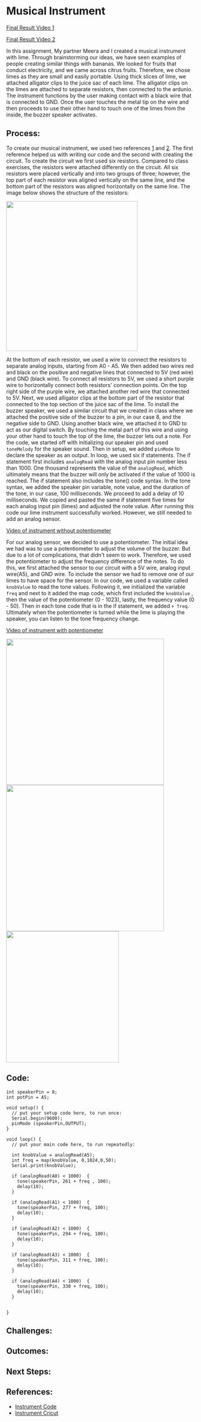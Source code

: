 
# Musical Instrument
[Final Result Video 1](https://vimeo.com/698949033)

[Final Result Video 2](https://vimeo.com/698949077)

In this assignment, My partner Meera and I created a musical instrument with lime. Through brainstorming our ideas, we have seen examples of people creating similar things with bananas. We looked for fruits that conduct electricity, and we came across citrus fruits. Therefore, we chose limes as they are small and easily portable. Using thick slices of lime, we attached alligator clips to the juice sac of each lime. The alligator clips on the limes are attached to separate resistors, then connected to the ardunio. The instrument functions by the user making contact with a black wire that is connected to GND. Once the user touches the metal tip on the wire and then proceeds to use their other hand to touch one of the limes from the inside, the buzzer speaker activates. 

## Process: 

To create our musical instrument, we used two references [1](https://create.arduino.cc/projecthub/Heathen_Hacks-v2/playing-tones-using-bananas-c4c1ff) and [2](https://www.jameco.com/Jameco/workshop/JamecoBuilds/banana-piano.html). The first reference helped us with writing our code and the second with creating the circuit. To create the circuit we first used six resistors. Compared to class exercises, the resistors were attached differently on the circuit. All six resistors were placed vertically and into two groups of three; however, the top part of each resistor was aligned vertically on the same line, and the bottom part of the resistors was aligned horizontally on the same line. The image below shows the structure of the resistors:

<img src= "https://github.com/FatemaAlhameli/Intro-to-IM-/blob/main/Instrument%201.jpg" width = "350" height = "400"> 

At the bottom of each resistor, we used a wire to connect the resistors to separate analog inputs, starting from A0 - A5. We then added two wires red and black on the positive and negative lines that connected to 5V (red wire) and GND (black wire). To connect all resistors to 5V, we used a short purple wire to horizontally connect both resistors' connection points. On the top right side of the purple wire, we attached another red wire that connected to 5V. Next, we used alligator clips at the bottom part of the resistor that connected to the top section of the juice sac of the lime. To install the buzzer speaker, we used a similar circuit that we created in class where we attached the positive side of the buzzer to a pin, in our case 8, and the negative side to GND. Using another black wire, we attached it to GND to act as our digital switch. By touching the metal part of this wire and using your other hand to touch the top of the lime, the buzzer lets out a note. For the code, we started off with initializing our speaker pin and used ```toneMelody``` for the speaker sound. Then in setup, we added ```pinMode``` to declare the speaker as an output. In loop, we used six if statements. The if statement first includes ```analogRead``` with the analog input pin number less than 1000. One thousand represents the value of the ```analogRead```, which ultimately means that the buzzer will only be activated if the value of 1000 is reached. The if statement also includes the tone() code syntax. In the tone syntax, we added the speaker pin variable, note value, and the duration of the tone, in our case, 100 milliseconds. We proceed to add a delay of 10 milliseconds. We copied and pasted the same if statement five times for each analog input pin (limes) and adjusted the note value. After running this code our lime instrument successfully worked. However, we still needed to add an analog sensor. 

[Video of instrument without potentiometer](https://vimeo.com/698659112)

For our analog sensor, we decided to use a potentiometer. The initial idea we had was to use a potentiometer to adjust the volume of the buzzer. But due to a lot of complications, that didn't seem to work. Therefore, we used the potentiometer to adjust the frequency difference of the notes. To do this, we first attached the sensor to our circuit with a 5V wire, analog input wire(A5), and GND wire. To include the sensor we had to remove one of our limes to have space for the sensor. In our code, we used a variable called ```knobValue``` to read the tone values. Following it, we initialized the variable ```freq``` and next to it added the map code, which first included the ```knobValue``` , then the value of the potentiometer (0 - 1023), lastly, the frequency value (0 - 50). Then in each tone code that is in the if statement, we added ```+ freq```. Ultimately when the potentiometer is turned while the lime is playing the speaker, you can listen to the tone frequency change. 

[Video of instrument with potentiometer](https://vimeo.com/698949077)

<img src= "https://github.com/FatemaAlhameli/Intro-to-IM-/blob/main/Instrument%202.jpg" width = "420" height = "390">  <img src= "https://github.com/FatemaAlhameli/Intro-to-IM-/blob/main/fa20a78a-ad3a-4586-a646-15dfb92719d1.jpg" width = "420" height = "390">   
                   <img src= "https://github.com/FatemaAlhameli/Intro-to-IM-/blob/main/Instrument%204.jpg" width = "300" height = "350">   

## Code:

```
int speakerPin = 8;
int potPin = A5;

void setup() {
  // put your setup code here, to run once:
  Serial.begin(9600);
  pinMode (speakerPin,OUTPUT);
}

void loop() {
  // put your main code here, to run repeatedly:

  int knobValue = analogRead(A5);
  int freq = map(knobValue, 0,1024,0,50);
  Serial.print(knobValue);
  
  if (analogRead(A0) < 1000)  {
    tone(speakerPin, 261 + freq , 100);
    delay(10);
  }

  if (analogRead(A1) < 1000)  {
    tone(speakerPin, 277 + freq, 100);
    delay(10);
  }

  if (analogRead(A2) < 1000)  {
    tone(speakerPin, 294 + freq, 100);
    delay(10);
  }

  if (analogRead(A3) < 1000)  {
    tone(speakerPin, 311 + freq, 100);
    delay(10);
  }

  if (analogRead(A4) < 1000)  {
    tone(speakerPin, 330 + freq, 100);
    delay(10);
  }


}

```

## Challenges:

## Outcomes:

## Next Steps: 

## References: 

* [Instrument Code](https://create.arduino.cc/projecthub/Heathen_Hacks-v2/playing-tones-using-bananas-c4c1ff)
* [Instrument Cricut](https://www.jameco.com/Jameco/workshop/JamecoBuilds/banana-piano.html)

